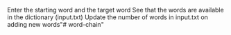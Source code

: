 Enter the starting word and the target word
See that the words are available in the dictionary (input.txt)
Update the number of words in input.txt on adding new words"# word-chain" 
